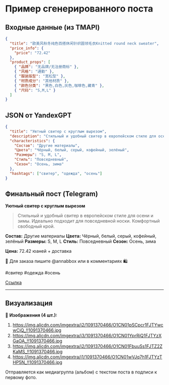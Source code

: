 # Пример сгенерированного поста

## Входные данные (из TMAPI)

```json
{
  "title": "欧美风秋冬纯色百搭休闲针织圆领毛衣Knitted round neck sweater",
  "price_info": {
    "price": "72.42"
  },
  "product_props": [
    { "品牌": "无品牌/无注册商标" },
    { "风格": "通勤" },
    { "服装版型": "宽松型" },
    { "材质成分": "其他材质" },
    { "颜色分类": "黑色,白色,灰色,咖啡色,藏青" },
    { "尺码": "S,M,L" }
  ]
}
```

## JSON от YandexGPT

```json
{
  "title": "Уютный свитер с круглым вырезом",
  "description": "Стильный и удобный свитер в европейском стиле для осени и зимы. Идеально подходит для повседневной носки. Комфортный свободный крой.",
  "characteristics": {
    "Состав": "Другие материалы",
    "Цвета": "Чёрный, белый, серый, кофейный, зелёный",
    "Размеры": "S, M, L",
    "Стиль": "Повседневный",
    "Сезон": "Осень, зима"
  },
  "hashtags": ["свитер", "одежда", "осень"]
}
```

## Финальный пост (Telegram)

**Уютный свитер с круглым вырезом**

>Стильный и удобный свитер в европейском стиле для осени и зимы. Идеально подходит для повседневной носки. Комфортный свободный крой.

**Состав:** Другие материалы
**Цвета:** Чёрный, белый, серый, кофейный, зелёный
**Размеры:** S, M, L
**Стиль:** Повседневный
**Сезон:** Осень, зима

**Цена:** 72.42 юаней + доставка

📝 Для заказа пишите @annabbox или в комментариях 🛍️

#свитер #одежда #осень

[Ссылка](https://item.taobao.com/item.htm?id=841518636230)

---

## Визуализация

📸 **Изображения (4 шт.):**
1. https://img.alicdn.com/imgextra/i2/1091370466/O1CN01pSCpcr1FJTYwcwCjQ_!!1091370466.jpg
2. https://img.alicdn.com/imgextra/i3/1091370466/O1CN01YprRiQ1FJTYzXGaOA_!!1091370466.jpg
3. https://img.alicdn.com/imgextra/i2/1091370466/O1CN01FbuuSs1FJTZ2ZKaMS_!!1091370466.jpg
4. https://img.alicdn.com/imgextra/i1/1091370466/O1CN01wVJq7h1FJTYzTHP5N_!!1091370466.jpg

Отправляется как медиагруппа (альбом) с текстом поста в подписи к первому фото.

